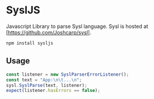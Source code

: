 # SyslJS

Javascript Library to parse Sysl language. Sysl is hosted at [https://github.com/Joshcarp/sysl].

```
npm install sysljs
```

## Usage

```javascript
const listener = new SyslParserErrorListener();
const text = "App:\n\t...\n";
sysl.SyslParse(text, listener);
expect(listener.hasErrors == false);
```
